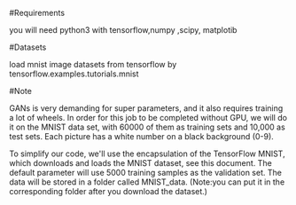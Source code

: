 #Requirements 

you will need python3 with tensorflow,numpy ,scipy, matplotib 

#Datasets 

load mnist image datasets from tensorflow by tensorflow.examples.tutorials.mnist

#Note 

GANs is very demanding for super parameters, and it also requires training a lot of wheels. In order for this job to be completed without GPU, we will do it on the MNIST data set, with 60000 of them as training sets and 10,000 as test sets. Each picture has a white number on a black background (0-9).

To simplify our code, we'll use the encapsulation of the TensorFlow MNIST, which downloads and loads the MNIST dataset, see this document. The default parameter will use 5000 training samples as the validation set. The data will be stored in a folder called MNIST_data. (Note:you can put it in the corresponding folder after you download the dataset.)
